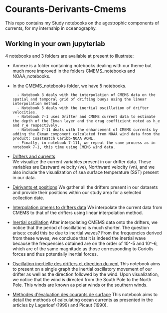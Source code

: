 # Courants-Derivants-Cmems

This repo contains 
my Study notebooks on the agestrophic components of currents, for my internship in oceanography.

## Working in your own jupyterlab

4 notebooks and 3 folders are available at present to illustrate:
- Annexe is a folder containing notebooks dealing with our theme but much more improved in the folders CMEMS_notebooks and NOAA_notebooks.
- In the CMEMS_notebooks folder, we have 5 notebooks.
  
        - Notebook 3 deals with the interpolation of CMEMS data on the spatial and temporal grid of drifting buoys using the linear interpolation method.
        - Notebook 5 deals with the inertial oscillation of drifter velocities.
        - Notebook 7-1 uses Drifter and CMEMS current data to estimate the depth of the Ekman layer and the drag coefficient noted as h_e and r_e respectively.
        - Notebook 7-11 deals with the enhancement of CMEMS currents by adding the Ekman component calculated from NOAA wind data from the product: CoastWatch Caribb-NOAA AOML.
        - Finally, in notebook 7-111, we repeat the same process as in notebook 7-1, this time using CMEMS wind data. 
- [Drifters and currents](1-dériveurs-courants-visualisations.ipynb)  
We visualize the current variables present in our drifter data. These variables are Eastward velocity (ve), Northward velocity (vn), and we also include the visualization of sea surface temperature (SST) present in our data.
- [Dérivants et positions](2-drifters-positions.ipynb) 
We gather all the drifters present in our datasets and provide their positions within our study area for a selected collection date.
- [Interpolation cmems to drifters data](3-interpolation-cmems-drifters.ipynb)
We interpolate the current data from CMEMS to that of the drifters using linear interpolation method.
- [Inertial oscillation](4-oscillation-inertielle-des-dérives.ipynb)
After interpolating CMEMS data onto the drifters, we notice that the period of oscillations is much shorter. The question arises: could this be due to inertial waves? From the frequencies derived from these waves, we conclude that it is indeed the inertial wave because the frequencies obtained are on the order of 10^-5 and 10^-6, which are of the same magnitude as those corresponding to Coriolis forces and thus potentially inertial forces.
- [Oscillation inertielle des drifters et direction du vent](5-oscillation_inertielle_et_vent.ipynb)
This notebook aims to present on a single graph the inertial oscillatory movement of our drifter as well as the direction followed by the wind. Upon visualization, we notice that the wind is directed from the South Pole to the North Pole. This winds are known as polar winds or the southern winds. 
- [Méthodes d'évaluation des courants de surface](Méthodes-de-calcul-des-courants.ipynb)
This notebook aims to detail the methods of calculating ocean currents as presented in the articles by Lagerloef (1999) and Picaut (1990). 




